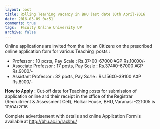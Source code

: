 ```yaml
---
layout: post
title: Rolling Teaching vacancy in BHU last date 10th April-2016   
date: 2016-03-09 04:51
comments: true
tags:  Faculty Online University UP 
archive: false
---
```

Online applications are invited from the Indian Citizens on the prescribed online application form for various Teaching  posts :


- Professor : 10 posts, Pay Scale : Rs.37400-67000 AGP Rs.10000/- 
- Associate Professor : 17 posts, Pay Scale : Rs.37400-67000 AGP Rs.9000/- 
- Assistant Professor : 32 posts, Pay Scale : Rs.15600-39100 AGP Rs.6000/-  


**How to Apply** : Cut-off date for Teaching posts for submission of application online and their receipt in the office of the Registrar (Recruitment & Assessment Cell), Holkar House, BHU, Varanasi -221005 is 10/04/2016.





Complete advertisement with details and online Application Form is available at <http://bhu.ac.in/racbhu/>